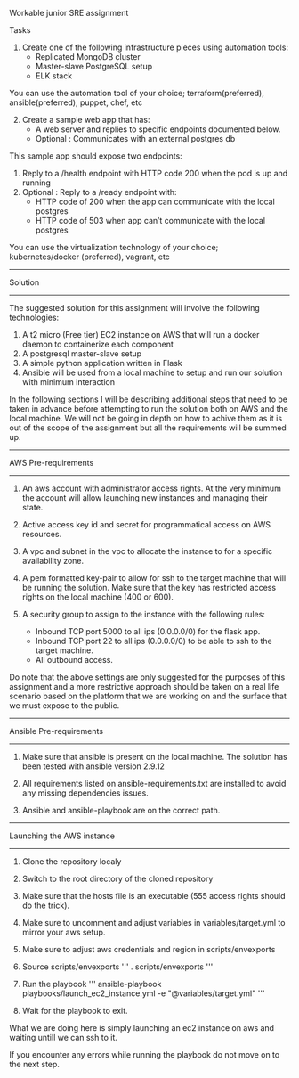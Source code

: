 Workable junior SRE assignment

Tasks
 
1. Create one of the following infrastructure pieces using automation tools: 
    * Replicated MongoDB cluster
    * Master-slave PostgreSQL setup
    * ELK stack 

You can use the automation tool of your choice; terraform(preferred), 
ansible(preferred), puppet, chef, etc 

2. Create a sample web app that has: 
    * A web server and replies to specific endpoints documented below.
    * Optional : Communicates with an external postgres db

This sample app should expose two endpoints: 
1. Reply to a /health endpoint with HTTP code 200 when the pod is up and running
2. Optional : Reply to a /ready endpoint with: 
    * HTTP code of 200 when the app can communicate with the local postgres 
    * HTTP code of 503 when app can’t communicate with the local postgres

You can use the virtualization technology of your choice; kubernetes/docker (preferred), vagrant, etc 
_ _ _
Solution
_ _ _

The suggested solution for this assignment will involve the following technologies:

1. A t2 micro (Free tier) EC2 instance on AWS that will run a docker daemon to containerize each component
2. A postgresql master-slave setup
3. A simple python application written in Flask
4. Ansible will be used from a local machine to setup and run our solution with minimum interaction

In the following sections I will be describing additional steps that need to be taken in advance
before attempting to run the solution both on AWS and the local machine. We will not be going in depth
on how to achive them as it is out of the scope of the assignment but all the requirements will be summed up.
_ _ _
AWS Pre-requirements
_ _ _

1. An aws account with administrator access rights. At the very minimum the account will allow launching 
new instances and managing their state.

2. Active access key id and secret for programmatical access on AWS resources.

3. A vpc and subnet in the vpc to allocate the instance to for a specific availability zone. 

4. A pem formatted key-pair to allow for ssh to the target machine that will be running the solution. Make sure that
the key has restricted access rights on the local machine (400 or 600).

5. A security group to assign to the instance with the following rules:
    * Inbound TCP port 5000 to all ips (0.0.0.0/0) for the flask app.
    * Inbound TCP port 22 to all ips (0.0.0.0/0) to be able to ssh to the target machine.
    * All outbound access.

Do note that the above settings are only suggested for the purposes of this assignment and a more restrictive
approach should be taken on a real life scenario based on the platform that we are working on and the surface that we must expose to the public.

_ _ _
Ansible Pre-requirements
_ _ _

1. Make sure that ansible is present on the local machine. The solution has been tested with ansible version 2.9.12

2. All requirements listed on ansible-requirements.txt are installed to avoid any missing dependencies issues.

3. Ansible and ansible-playbook are on the correct path.

_ _ _
Launching the AWS instance
_ _ _

1. Clone the repository localy

2. Switch to the root directory of the cloned repository

3. Make sure that the hosts file is an executable (555 access rights should do the trick).

4. Make sure to uncomment and adjust variables in variables/target.yml to mirror your aws setup.

5. Make sure to adjust aws credentials and region in scripts/envexports

6. Source scripts/envexports
	'''
	. scripts/envexports
	'''
7. Run the playbook
	'''
	ansible-playbook playbooks/launch_ec2_instance.yml -e "@variables/target.yml" 
	'''
8. Wait for the playbook to exit.

What we are doing here is simply launching an ec2 instance on aws and waiting untill we can ssh to it.

If you encounter any errors while running the playbook do not move on to the next step.

